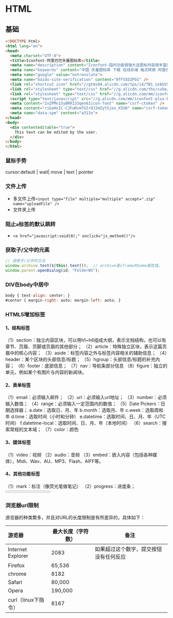 # HTML

## 基础
```html
<!DOCTYPE html>
<html lang="en">
<head>
  <meta charset="UTF-8">
  <title>Iconfont-阿里巴巴矢量图标库</title>
  <meta name="description" content="Iconfont-国内功能很强大且图标内容很丰富的矢量图标库，提供矢量图标下载、在线存储、格式转换等功能。阿里巴巴体验团队倾力打造，设计和前端开发的便捷工具" />
  <meta name="keywords" content="中国 矢量图标库 下载 在线存储 格式转换 阿里巴巴体验团队 Iconfont" />
  <meta name="google" value="notranslate">
  <meta name="baidu-site-verification" content="0fFS5DZPGS" />
  <link rel="shortcut icon" href="//gtms04.alicdn.com/tps/i4/TB1_oz6GVXXXXaFXpXXJDFnIXXX-64-64.ico" type="image/x-icon"/>
  <link rel="stylesheet" type="text/css" href="//g.alicdn.com/thx/cube/1.3.1/neat.min.css">
  <link rel="stylesheet" type="text/css" href="//g.alicdn.com/mm/iconfont-plus-bp/0.5.0/app/assets/index.css">
  <script type="text/javascript" src="//g.alicdn.com/mm/iconfont-plus-bp/0.5.0/app/libs/sea.js"></script>
  <meta content="2xZPMn1SyBRRI33qen61icon-font" name="csrf-ctoken" />
  <meta content="ribaHxIC-CJFwRvmTGIrDJ2HZytSjoo_X5U8" name="csrf-token" />
  <meta name="data-spm" content="a313x">
</head>
<body>
  <div contenteditable="true">
    This text can be edited by the user.
  </div>
</body>
</html>
```
### 鼠标手势
cursor:default | wait| move | text | pointer

### 文件上传
- 多文件上传`<input type="file" multiple="multiple" accept=".zip" name="uploadFile" />`
- 文件夹上传

### 阻止`a`标签的默认跳转
- `<a href="javascript:void(0);" onclick="js_method()"/>`

### 获取子/父中的元素
``` js
// 调用子/父中的方法
window.archive.test($(this).text());  // archive是iframe的name属性值。
window.parent.openDialog(id, "FolderWS");
```
### DIV在body中居中
``` js
body { text-align: center; }
#center { margin-right: auto; margin-left: auto; }
```


### HTML5增加标签
#### 1、结构标签
（1）section：独立内容区块，可以用h1~h6组成大纲，表示文档结构，也可以有章节、页眉、页脚或页眉的其他部分；
（2）article：特殊独立区块，表示这篇页眉中的核心内容；
（3）aside：标签内容之外与标签内容相关的辅助信息；
（4）header：某个区块的头部信息/标题；
（5）hgroup：头部信息/标题的补充内容；
（6）footer：底部信息；
（7）nav：导航条部分信息
（8）figure：独立的单元，例如某个有图片与内容的新闻块。

#### 2、表单标签

（1）email：必须输入邮件；
（2）url：必须输入url地址；
（3）number：必须输入数值；
（4）range：必须输入一定范围内的数值；
（5）Date Pickers：日期选择器；
a.date：选取日、月、年
b.month：选取月、年
c.week：选取周和年
d.time：选取时间（小时和分钟）
e.datetime：选取时间、日、月、年（UTC时间）
f.datetime-local：选取时间、日、月、年（本地时间）
（6）search：搜索常规的文本域；
（7）color：颜色

#### 3、媒体标签
（1）video：视频
（2）audio：音频
（3）embed：嵌入内容（包括各种媒体），Midi、Wav、AU、MP3、Flash、AIFF等。

#### 4、其他功能标签

（1）mark：标注（像荧光笔做笔记）
（2）progress：进度条；<progress max="最大进度条的值" value="当前进度条的值">
（3）time：数据标签，给搜索引擎使用；发布日期<time datetime="2014-12-25T09:00">9：00</time>更新日期<time datetime="2015-01-23T04:00" pubdate>4:00</time>
（4）ruby和rt：对某一个字进行注释；<ruby><rt>注释内容</rt><rp>浏览器不支持时如何显示</rp></ruby>
（5）wbr：软换行，页面宽度到需要换行时换行；
（6）canvas：使用JS代码做内容进行图像绘制；
（7）command：按钮；
（8）deteils ：展开菜单；
（9）dateilst：文本域下拉提示；
（10）keygen:加密；

### 浏览器url限制

游览器的种类繁多，并且对URL的长度限制是有所差异的，具体如下：

| 游览器                          | 最大长度（字符数）             | 备注                                     |
| :------------------------------ | ------------------------------ | ---------------------------------------- |
| Internet Explorer               | 2083                           | 如果超过这个数字，提交按钮没有任何反应   |
| Firefox                         | 65,536                         |                                          |
| chrome                          | 8182                           |                                          |
| Safari                          | 80,000                         |                                          |
| Opera                           | 190,000                        |                                          |
| curl（linux下指令）             | 8167                           |                                          |